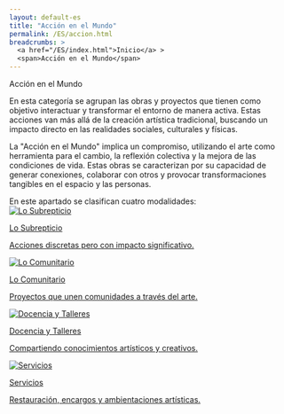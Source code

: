 ```yaml
---
layout: default-es
title: "Acción en el Mundo"
permalink: /ES/accion.html
breadcrumbs: >
  <a href="/ES/index.html">Inicio</a> >
  <span>Acción en el Mundo</span>
---
```



  <!-- Título principal -->
  <div class="titulo">Acción en el Mundo</div>

  <!-- Párrafo 1 -->
  <p class="parrafo">
    En esta categoría se agrupan las obras y proyectos que tienen como objetivo interactuar 
    y transformar el entorno de manera activa. Estas acciones van más allá de la creación 
    artística tradicional, buscando un impacto directo en las realidades sociales, culturales y físicas.
  </p>

  <!-- Párrafo 2 -->
  <p class="parrafo">
    La "Acción en el Mundo" implica un compromiso, utilizando el arte como herramienta para 
    el cambio, la reflexión colectiva y la mejora de las condiciones de vida. Estas obras se 
    caracterizan por su capacidad de generar conexiones, colaborar con otros y provocar 
    transformaciones tangibles en el espacio y las personas.
  </p>


<!-- Subtítulo (o texto destacado) que introduce las cuatro modalidades -->
<div class="subtitulo">En este apartado se clasifican cuatro modalidades:</div>

<div class="button-container">
    <a href="/ES/subrepticio.html" class="fancy-button">
        <div class="button-content">
            <img src="/assets/images/subrepticio.jpg" alt="Lo Subrepticio">
            <p class="title">Lo Subrepticio</p>
            <p class="subtitle">Acciones discretas pero con impacto significativo.</p>
        </div>
    </a>
    <a href="/ES/comunitario.html" class="fancy-button">
        <div class="button-content">
            <img src="/assets/images/comunitario.jpg" alt="Lo Comunitario">
            <p class="title">Lo Comunitario</p>
            <p class="subtitle">Proyectos que unen comunidades a través del arte.</p>
        </div>
    </a>
    <a href="/ES/docencia.html" class="fancy-button">
        <div class="button-content">
            <img src="/assets/images/docencia.jpg" alt="Docencia y Talleres">
            <p class="title">Docencia y Talleres</p>
            <p class="subtitle">Compartiendo conocimientos artísticos y creativos.</p>
        </div>
    </a>
    <a href="/ES/servicios.html" class="fancy-button">
        <div class="button-content">
            <img src="/assets/images/servicios.jpg" alt="Servicios">
            <p class="title">Servicios</p>
            <p class="subtitle">Restauración, encargos y ambientaciones artísticas.</p>
        </div>
    </a>
</div>
